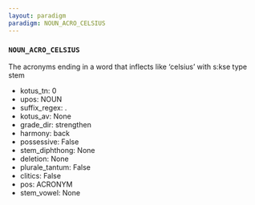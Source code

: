 ```yaml
---
layout: paradigm
paradigm: NOUN_ACRO_CELSIUS
---
```

### ` NOUN_ACRO_CELSIUS `

The acronyms ending in a word that inflects like ‘celsius’ with s:kse type stem
* kotus_tn: 0
* upos: NOUN
* suffix_regex: .
* kotus_av: None
* grade_dir: strengthen
* harmony: back
* possessive: False
* stem_diphthong: None
* deletion: None
* plurale_tantum: False
* clitics: False
* pos: ACRONYM
* stem_vowel: None
